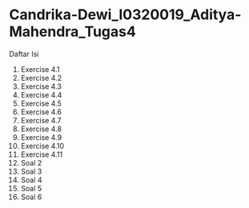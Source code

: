 # Candrika-Dewi_I0320019_Aditya-Mahendra_Tugas4

Daftar Isi

1. Exercise 4.1
2. Exercise 4.2
3. Exercise 4.3
4. Exercise 4.4
5. Exercise 4.5
6. Exercise 4.6
7. Exercise 4.7
8. Exercise 4.8
9. Exercise 4.9
10. Exercise 4.10
11. Exercise 4.11
12. Soal 2
13. Soal 3
14. Soal 4
15. Soal 5
16. Soal 6